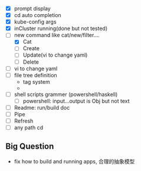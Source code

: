 * [x] prompt display
* [x] cd auto completion
* [x] kube-config args
* [x] inCluster running(done but not tested)
* [ ] new command like cat/new/filter....
    * [x] Cat
    * [ ] Create
    * [ ] Update(vi to change yaml)
    * [ ] Delete
* [ ] vi to change yaml
* [ ] file tree definition
    * tag system
    * ​
* [ ] shell scripts grammer (powershell/haskell)
    * [ ] powershell: input...output is Obj but not text
* [ ] Readme: run/build doc
* [ ] Pipe
* [ ] Refresh
* [ ] any path cd

## Big Question

* fix how to build and running apps, 合理的抽象模型
​